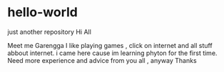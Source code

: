 # hello-world
just another repository
Hi All

Meet me Garengga
I like playing games , click on internet and all stuff abbout internet.
i came here cause im learning phyton for the first time.
Need more experience and advice from you all , anyway Thanks
